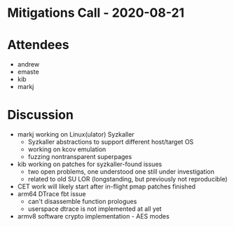 # Mitigations Call - 2020-08-21

# Attendees
- andrew
- emaste
- kib
- markj

# Discussion
- markj working on Linux(ulator) Syzkaller
  - Syzkaller abstractions to support different host/target OS
  - working on kcov emulation
  - fuzzing nontransparent superpages
- kib working on patches for syzkaller-found issues
  - two open problems, one understood one still under investigation
  - related to old SU LOR (longstanding, but previously not reproducible)
- CET work will likely start after in-flight pmap patches finished
- arm64 DTrace fbt issue
  - can't disassemble function prologues
  - userspace dtrace is not implemented at all yet
- armv8 software crypto implementation - AES modes
